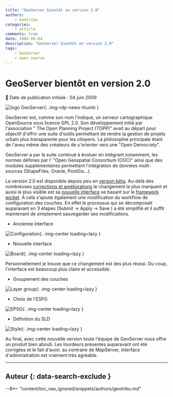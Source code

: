 ```yaml
---
title: "GeoServer bientôt en version 2.0"
authors:
    - Geotribu
categories:
    - article
comments: true
date: 2009-06-04
description: "GeoServer bientôt en version 2.0"
tags:
    - GeoServer
    - open source
---
```


# GeoServer bientôt en version 2.0

:calendar: Date de publication initiale : 04 juin 2009

![logo GeoServer](https://cdn.geotribu.fr/img/logos-icones/logiciels_librairies/geoserver.png "logo GeoServer"){: .img-rdp-news-thumb }

GeoServer est, comme son nom l'indique, un serveur cartographique OpenSource sous licence GPL 2.0. Son développement initié par l'association " The Open Planning Project (TOPP)" avait au départ pour objectif d'offrir une suite d'outils permettant de rendre la gestion de projets urbain plus transparente pour les citoyens. La philosophie principale étant de l'aveu même des créateurs de s'orienter vers une "Open Democraty".

GeoServer a par la suite continué à évoluer en intégrant notamment, les normes définies par l' "Open Geospatial Consortium (OGC)" ainsi que des modules supplémentaires permettant l'intégration de données multi-sources (ShapeFiles, Oracle, PostGis...).

La version 2.0 est disponible depuis peu en [version bêta](http://blog.geoserver.org/2009/06/03/geoserver-20-now-in-beta/). Au-delà des nombreuses [corrections et améliorations](http://jira.codehaus.org/browse/GEOS/fixforversion/15082) le changement le plus marquant et aussi le plus visible est sa [nouvelle interface](http://blog.geoserver.org/2009/04/20/see-the-new-ui/) se basant sur le [framework wicket](http://wicket.apache.org/). A cela s'ajoute également une modification du workflow de configuration des couches. En effet le processus qui se décomposait auparavant en 3 étapes (Submit -> Apply -> Save ) a été simplifié et il suffit maintenant de simplement sauvegarder ses modifications.

* Ancienne interface

![Configuration](https://cdn.geotribu.fr/img/articles-blog-rdp/articles/2009/configuration.jpg "Configuration"){: .img-center loading=lazy }

* Nouvelle interface

![Board](https://cdn.geotribu.fr/img/articles-blog-rdp/articles/2009/board_geoserver.png "Board"){: .img-center loading=lazy }

Personnellement je trouve que ce changement est des plus réussi. Du coup, l'interface est beaucoup plus claire et accessible.

* Groupement des couches

![Layer group](https://cdn.geotribu.fr/img/articles-blog-rdp/articles/2009/grouing_layer.png "Layer group"){: .img-center loading=lazy }

* Choix de l'ESPG

![EPSG](https://cdn.geotribu.fr/img/articles-blog-rdp/articles/2009/EPSG.png "EPSG"){: .img-center loading=lazy }

* Définition du SLD

![Style](https://cdn.geotribu.fr/img/articles-blog-rdp/articles/2009/style.png "Style"){: .img-center loading=lazy }

Au final, avec cette nouvelle version toute l'équipe de GeoServer nous offre un produit bien abouti. Les lourdeurs présentes auparavant ont été corrigées et le fait d'avoir, au contraire de MapServer, interface d'administration est vraiment très agréable.

----

## Auteur {: data-search-exclude }

--8<-- "content/toc_nav_ignored/snippets/authors/geotribu.md"
